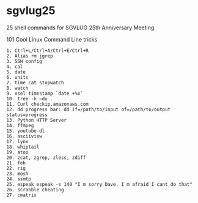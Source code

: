 # sgvlug25
25 shell commands for SGVLUG 25th Anniversary Meeting

101 Cool Linux Command Line tricks

    1. Ctrl+L/Ctrl+A/Ctrl+E/Ctrl+R
    2. Alias rm jgrep
    3. SSH config
    4. cal
    5. date
    6. units
    7. time cat stopwatch
    8. watch
    9. xsel timestamp `date +%x`
    10. tree -h –du .
    11. Curl checkip.amazonaws.com
    12. dd progress bar: dd if=/path/to/input of=/path/to/output status=progress
    13. Python HTTP Server
    14. ffmpeg
    15. youtube-dl
    16. asciiview
    17. lynx
    18. whiptail 
    19. atop
    20. zcat, zgrep, zless, zdiff
    21. feh
    22. rig
    23. mosh
    24. ssmtp
    25. espeak espeak -s 140 "I m sorry Dave. I m afraid I cant do that"
    26. scrabble cheating
    27. cmatrix
